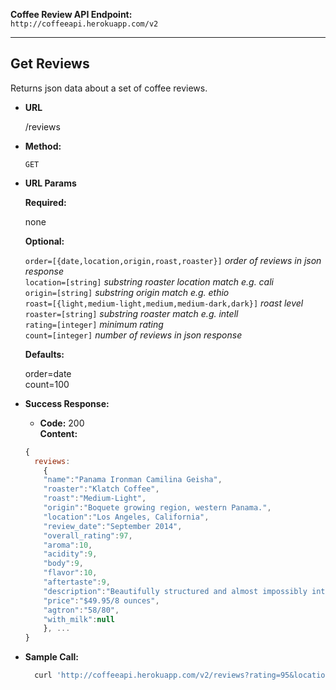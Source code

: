 **Coffee Review API Endpoint:** <br>
`http://coffeeapi.herokuapp.com/v2`

---

**Get Reviews**
----
  Returns json data about a set of coffee reviews.

* **URL**

  /reviews

* **Method:**

  `GET`
  
*  **URL Params**

   **Required:**

   none

   **Optional:**

   `order=[{date,location,origin,roast,roaster}]`    _order of reviews in json response_ <br>
   `location=[string]`    _substring roaster location match e.g. cali_<br>
   `origin=[string]`    _substring origin match e.g. ethio_<br>
   `roast=[{light,medium-light,medium,medium-dark,dark}]`    _roast level_ <br>
   `roaster=[string]`    _substring roaster match e.g. intell_<br>
   `rating=[integer]`    _minimum rating_<br>
   `count=[integer]`    _number of reviews in json response_<br>

   **Defaults:**

   order=date <br>
   count=100

* **Success Response:**

  * **Code:** 200 <br>
    **Content:**
  ```javascript
  {
    reviews: 
      {
      "name":"Panama Ironman Camilina Geisha",
      "roaster":"Klatch Coffee",
      "roast":"Medium-Light",
      "origin":"Boquete growing region, western Panama.",
      "location":"Los Angeles, California",
      "review_date":"September 2014",
      "overall_rating":97,
      "aroma":10,
      "acidity":9,
      "body":9,
      "flavor":10,
      "aftertaste":9,
      "description":"Beautifully structured and almost impossibly intricate in flavor and aroma. The fruit sensation is so deep and so complex that one could find almost any note in it: we settled on guava, mango and tangerine. Intensely floral – passion fruit, lilac, lily – with crisp cacao nib and sandalwood complication. Rich, lyric acidity; syrupy but buoyant mouthfeel. The aromatic fireworks quiet a bit but still saturate the finish.",
      "price":"$49.95/8 ounces",
      "agtron":"58/80",
      "with_milk":null
      }, ...
  }
  ```

* **Sample Call:**

  ```bash
    curl 'http://coffeeapi.herokuapp.com/v2/reviews?rating=95&location=cali&order=rating&count=15'
  ```
